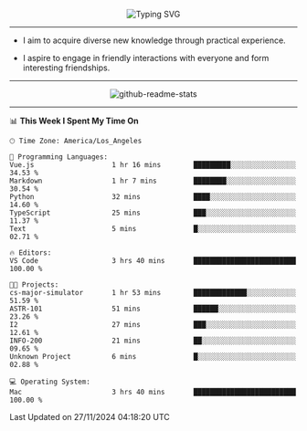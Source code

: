 <p align="center">
  <img src="https://readme-typing-svg.demolab.com?font=Fira+Code&weight=500&size=32&duration=2500&pause=1600&center=true&vCenter=true&random=false&width=1024&height=64&lines=Hi+there+%F0%9F%91%8B;I'm+delighted+you+could+make+it+here+%F0%9F%8E%89;I'm+Harry%2C+a+college+student+still+finding+my+way" alt="Typing SVG" />
</p>


---


- I aim to acquire diverse new knowledge through practical experience.

- I aspire to engage in friendly interactions with everyone and form interesting friendships.


---


<p align="center">
  <img src="https://github-readme-stats.vercel.app/api?username=Harry-Jing&show_icons=true" alt="github-readme-stats"/>
</p>


---

<!--START_SECTION:waka-->
📊 **This Week I Spent My Time On** 

```text
🕑︎ Time Zone: America/Los_Angeles

💬 Programming Languages: 
Vue.js                   1 hr 16 mins        █████████░░░░░░░░░░░░░░░░   34.53 % 
Markdown                 1 hr 7 mins         ████████░░░░░░░░░░░░░░░░░   30.54 % 
Python                   32 mins             ████░░░░░░░░░░░░░░░░░░░░░   14.60 % 
TypeScript               25 mins             ███░░░░░░░░░░░░░░░░░░░░░░   11.37 % 
Text                     5 mins              █░░░░░░░░░░░░░░░░░░░░░░░░   02.71 % 

🔥 Editors: 
VS Code                  3 hrs 40 mins       █████████████████████████   100.00 % 

🐱‍💻 Projects: 
cs-major-simulator       1 hr 53 mins        █████████████░░░░░░░░░░░░   51.59 % 
ASTR-101                 51 mins             ██████░░░░░░░░░░░░░░░░░░░   23.26 % 
I2                       27 mins             ███░░░░░░░░░░░░░░░░░░░░░░   12.61 % 
INFO-200                 21 mins             ██░░░░░░░░░░░░░░░░░░░░░░░   09.65 % 
Unknown Project          6 mins              █░░░░░░░░░░░░░░░░░░░░░░░░   02.88 % 

💻 Operating System: 
Mac                      3 hrs 40 mins       █████████████████████████   100.00 % 
```


 Last Updated on 27/11/2024 04:18:20 UTC
<!--END_SECTION:waka-->
